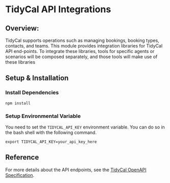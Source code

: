 # TidyCal API Integrations

## Overview:
TidyCal supports operations such as managing bookings, booking types, contacts, and teams. This module provides integration libraries for TidyCal API end-points. 
To integrate these libraries, tools for specific agents or scenarios will be composed separately, and those tools will make use of these libraries

## Setup & Installation

### Install Dependencies
```
npm install
```

### Setup Environmental Variable
You need to set the `TIDYCAL_API_KEY` environment variable. You can do so in the bash shell with the following command.
```
export TIDYCAL_API_KEY=your_api_key_here
```

## Reference
For more details about the API endpoints, see the [TidyCal OpenAPI Specification](../../openapi.json).